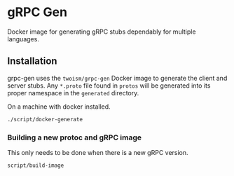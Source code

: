 # gRPC Gen

Docker image for generating gRPC stubs dependably for multiple languages.

## Installation

grpc-gen uses the `twoism/grpc-gen` Docker image to generate the client and server stubs.
Any `*.proto` file found in `protos` will be generated into its proper namespace in the `generated` directory.

On a machine with docker installed.

```bash
./script/docker-generate
```

### Building a new protoc and gRPC image

This only needs to be done when there is a new gRPC version.

```bash
script/build-image
```

